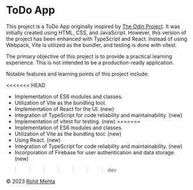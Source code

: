 # ToDo App

This project is a ToDo App originally inspired by [The Odin Project](https://www.theodinproject.com/paths/full-stack-javascript/courses/javascript/lessons/todo-list). It was initially created using HTML, CSS, and JavaScript. However, this version of the project has been enhanced with TypeScript and React. Instead of using Webpack, Vite is utilized as the bundler, and testing is done with vitest.

The primary objective of this project is to provide a practical learning experience. This is not intended to be a production-ready application.

Notable features and learning points of this project include:

<<<<<<< HEAD
-   Implementation of ES6 modules and classes.
-   Utilization of Vite as the bundling tool.
-   Implementation of React for the UI. (new)
-   Integration of TypeScript for code reliability and maintainability. (new)
-   Implementation of vitest for testing. (new)
=======
- Implementation of ES6 modules and classes.
- Utilization of Vite as the bundling tool. (new)
- Using React. (new)
- Integration of TypeScript for code reliability and maintainability. (new)
- Incorporation of Firebase for user authentication and data storage. (new)
>>>>>>> dev

&copy; 2023 [Rohit Mehta](https://github.com/r0hitm)

